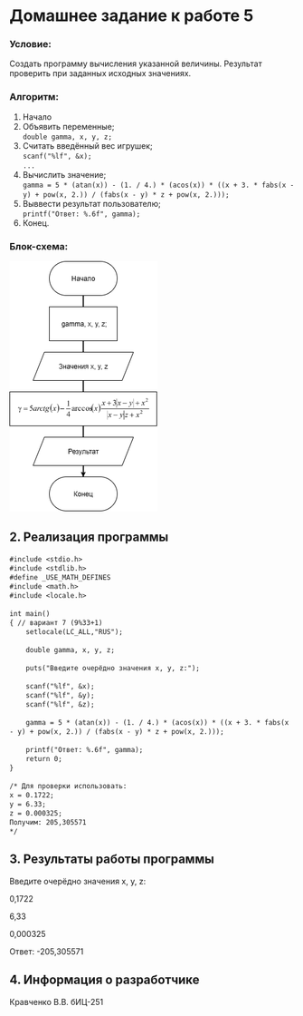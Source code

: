 # Домашнее задание к работе 5

### Условие:
Создать программу вычисления указанной величины. Результат проверить при заданных исходных значениях.

### Алгоритм:
1. Начало      
2. Объявить переменные;        
	`double gamma, x, y, z;`    
3. Считать введённый вес игрушек;      
	`scanf("%lf", &x);`    
	 `...`   
4. Вычислить значение;  
	`gamma = 5 * (atan(x)) - (1. / 4.) * (acos(x)) * ((x + 3. * fabs(x - y) + pow(x, 2.)) / (fabs(x - y) * z + pow(x, 2.)));`    
5. Выввести результат пользователю;  
    `printf("Ответ: %.6f", gamma);`  
5. Конец.    

### Блок-схема:

![Блок-схема](./Блок_схема.png)

## 2. Реализация программы 

```
#include <stdio.h>
#include <stdlib.h>
#define _USE_MATH_DEFINES
#include <math.h>
#include <locale.h>

int main()
{ // вариант 7 (9%33+1)
	setlocale(LC_ALL,"RUS");

    double gamma, x, y, z;

	puts("Введите очерёдно значения x, y, z:");

	scanf("%lf", &x);
	scanf("%lf", &y);
	scanf("%lf", &z);

	gamma = 5 * (atan(x)) - (1. / 4.) * (acos(x)) * ((x + 3. * fabs(x - y) + pow(x, 2.)) / (fabs(x - y) * z + pow(x, 2.)));

	printf("Ответ: %.6f", gamma);
	return 0;
}

/* Для проверки использовать: 
x = 0.1722;
y = 6.33;
z = 0.000325;
Получим: 205,305571
*/
```
## 3. Результаты работы программы

Введите очерёдно значения x, y, z: 

0,1722 

6,33 

0,000325

Ответ: -205,305571  

## 4. Информация о разработчике

Кравченко В.В. бИЦ-251